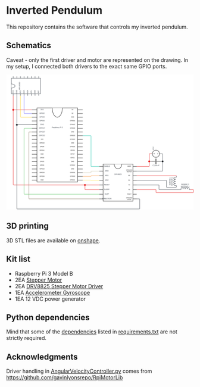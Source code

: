 # Inverted Pendulum
This repository contains the software that controls my inverted pendulum.

## Schematics

Caveat - only the first driver and motor are represented on the drawing.
In my setup, I connected both drivers to the exact same GPIO ports.

![Schematics](./schematics.svg)

## 3D printing

3D STL files are available on [onshape]([https://cad.onshape.com/documents/99b23c697db4fbadab78f74f/w/2d03e69731836f0563bc861c/e/9221b6085e1bd466c06a7c75?renderMode=0&uiState=66b0f7d4b046fb7c21175e74](https://cad.onshape.com/documents/99b23c697db4fbadab78f74f/w/2d03e69731836f0563bc861c/e/28dfe77486ea93adba587849?renderMode=0&uiState=687cd84c7bea8912093d7078)).

## Kit list

- Raspberry Pi 3 Model B
- 2EA [Stepper Motor](https://www.amazon.fr/17Hs4023-Moteur-Fournitures-Électriques-Imprimante/dp/B08DCGHLYP/ref=sr_1_1?__mk_fr_FR=ÅMÅŽÕÑ&crid=12HM7EQGLOSRE&keywords=17HS4023+Stepper+Motor%2C+0.7A+12V+Nema+17+Stepper+Motor+4+Cable+Eletrical+Supplies+for+3D+Printer&qid=1707743697&sprefix=17hs4023+stepper+motor%2C+0.7a+12v+nema+17+stepper+motor+4+cable+eletrical+supplies+for+3d+printer%2Caps%2C99&sr=8-1)
- 2EA [DRV8825 Stepper Motor Driver](https://www.amazon.fr/AZDelivery-DRV8825-dissipateur-thermique-Imprimante/dp/B07YWV6W4W/ref=sr_1_2?__mk_fr_FR=ÅMÅŽÕÑ&crid=11C1Y9V4HGTJF&keywords=DRV8825&qid=1707742369&sprefix=drv8825%2Caps%2C71&sr=8-2-spons&sp_csd=d2lkZ2V0TmFtZT1zcF9hdGY&th=1)
- 1EA [Accelerometer Gyroscope](https://www.amazon.fr/modules-MPU-6050-gyroscope-Gyroscope-Convertisseur/dp/B07XRK5FHP/ref=sr_1_1?crid=2YAI468S8FFUK&keywords=mpu6050&qid=1707762342&sprefix=MPU+%2Caps%2C73&sr=8-1-spons&sp_csd=d2lkZ2V0TmFtZT1zcF9hdGY&psc=1)
- 1EA 12 VDC power generator


## Python dependencies

Mind that some of the [dependencies](https://stackoverflow.com/questions/7225900/how-can-i-install-packages-using-pip-according-to-the-requirements-txt-file-from) listed in [requirements.txt](./requirements.txt) are not strictly required.

## Acknowledgments

Driver handling in [AngularVelocityController.py](./AngularVelocityController.py) comes from https://github.com/gavinlyonsrepo/RpiMotorLib
